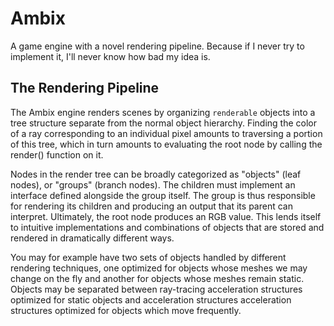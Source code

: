 # Ambix

A game engine with a novel rendering pipeline. Because if I never try to implement it, I'll never know how bad my idea is.

## The Rendering Pipeline

The Ambix engine renders scenes by organizing `renderable` objects into a tree structure separate from the normal object hierarchy. Finding the color of a ray corresponding to an individual pixel amounts to traversing a portion of this tree, which in turn amounts to evaluating the root node by calling the render() function on it.

Nodes in the render tree can be broadly categorized as "objects" (leaf nodes), or "groups" (branch nodes). The children must implement an interface defined alongside the group itself. The group is thus responsible for rendering its children and producing an output that its parent can interpret. Ultimately, the root node produces an RGB value. This lends itself to intuitive implementations and combinations of objects that are stored and rendered in dramatically different ways.

You may for example have two sets of objects handled by different rendering techniques, one optimized for objects whose meshes we may change on the fly and another for objects whose meshes remain static. Objects may be separated between ray-tracing acceleration structures optimized for static objects and acceleration structures acceleration structures optimized for objects which move frequently.